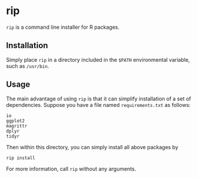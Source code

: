 # rip

`rip` is a command line installer for R packages.

## Installation

Simply place `rip` in a directory included in the `$PATH` environmental
variable, such as `/usr/bin`.


## Usage

The main advantage of using `rip` is that it can simplify installation of a set of
dependencies. Suppose you have a file named `requirements.txt` as follows:

```
io
ggplot2
magrittr
dplyr
tidyr
```

Then within this directory, you can simply install all above packages by

```bash
rip install
```

For more information, call `rip` without any arguments.

